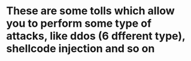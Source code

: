# These are some tolls which allow you to perform some type of attacks, like ddos (6 dfferent type), shellcode injection and so on
